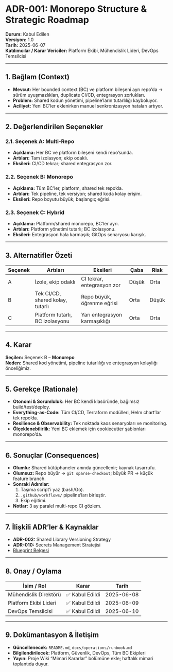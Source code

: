 # ADR-001: Monorepo Structure & Strategic Roadmap

**Durum:** Kabul Edilen  
**Versiyon:** 1.0  
**Tarih:** 2025-06-07  
**Katılımcılar / Karar Vericiler:** Platform Ekibi, Mühendislik Lideri, DevOps Temsilcisi

---

## 1. Bağlam (Context)

- **Mevcut:** Her bounded context (BC) ve platform bileşeni ayrı repo’da → sürüm uyuşmazlıkları, duplicate CI/CD, entegrasyon zorlukları.  
- **Problem:** Shared kodun yönetimi, pipeline’ların tutarlılığı kayboluyor.  
- **Aciliyet:** Yeni BC’ler eklenirken manuel senkronizasyon hataları artıyor.

---

## 2. Değerlendirilen Seçenekler

### 2.1. Seçenek A: Multi-Repo
- **Açıklama:** Her BC ve platform bileşeni kendi repo’sunda.  
- **Artıları:** Tam izolasyon; ekip odaklı.  
- **Eksileri:** CI/CD tekrar; shared entegrasyon zor.

### 2.2. Seçenek B: Monorepo
- **Açıklama:** Tüm BC’ler, platform, shared tek repo’da.  
- **Artıları:** Tek pipeline, tek versiyon; shared koda kolay erişim.  
- **Eksileri:** Repo boyutu büyük; başlangıç eğrisi.

### 2.3. Seçenek C: Hybrid
- **Açıklama:** Platform/shared monorepo, BC’ler ayrı.  
- **Artıları:** Platform yönetimi tutarlı; BC izolasyonu.  
- **Eksileri:** Entegrasyon hala karmaşık; GitOps senaryosu karışık.

---

## 3. Alternatifler Özeti

| Seçenek | Artıları                         | Eksileri                       | Çaba | Risk  |
| ------- | -------------------------------- | ------------------------------ | ---- | ----- |
| A       | İzole, ekip odaklı               | CI tekrar, entegrasyon zor     | Düşük| Orta  |
| B       | Tek CI/CD, shared kolay, tutarlı | Repo büyük, öğrenme eğrisi     | Orta | Düşük |
| C       | Platform tutarlı, BC izolasyonu  | Yarı entegrasyon karmaşıklığı  | Orta | Orta  |

---

## 4. Karar

**Seçilen:** Seçenek B – **Monorepo**  
**Neden:** Shared kod yönetimi, pipeline tutarlılığı ve entegrasyon kolaylığı önceliğimiz.

---

## 5. Gerekçe (Rationale)

- **Otonomi & Sorumluluk:** Her BC kendi klasöründe, bağımsız build/test/deploy.  
- **Everything-as-Code:** Tüm CI/CD, Terraform modülleri, Helm chart’lar tek repo’da.  
- **Resilience & Observability:** Tek noktada kaos senaryoları ve monitoring.  
- **Ölçeklenebilirlik:** Yeni BC eklemek için cookiecutter şablonları monorepo’da.

---

## 6. Sonuçlar (Consequences)

- **Olumlu:** Shared kütüphaneler anında güncellenir; kaynak tasarrufu.  
- **Olumsuz:** Repo büyür → `git sparse-checkout`; büyük PR → küçük feature branch.  
- **Sonraki Adımlar:**  
  1. Taşıma script’i yaz (bash/Go).  
  2. `.github/workflows/` pipeline’ları birleştir.  
  3. Ekip eğitimi.  
- **Notlar:** 3 ay paralel multi-repo CI gözlem.

---

## 7. İlişkili ADR’ler & Kaynaklar

- **ADR-002:** Shared Library Versioning Strategy  
- **ADR-010:** Secrets Management Stratejisi  
- [Blueprint Belgesi](../blueprints/voyago-metropolu-reference.md)

---

## 8. Onay / Oylama

| İsim / Rol            | Karar           | Tarih       |
| --------------------- | --------------- | ----------- |
| Mühendislik Direktörü | ✅ Kabul Edildi | 2025-06-08  |
| Platform Ekibi Lideri | ✅ Kabul Edildi | 2025-06-09  |
| DevOps Temsilcisi     | ✅ Kabul Edildi | 2025-06-10  |

---

## 9. Dokümantasyon & İletişim

- **Güncellenecek:** `README.md`, `docs/operations/runbook.md`  
- **Bilgilendirilecek:** Platform, Güvenlik, DevOps, Tüm BC Ekipleri  
- **Yayın:** Proje Wiki “Mimari Kararlar” bölümüne ekle; haftalık mimari toplantıda duyur.
